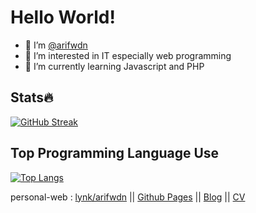 # Hello World!
- 👋 I’m [@arifwdn](https://instagram.com/arifwdn)
- 👀 I’m interested in IT especially web programming
- 🌱 I’m currently learning Javascript and PHP

## Stats🔥
[![GitHub Streak](https://github-readme-streak-stats.herokuapp.com?user=arifwdn&theme=nightowl)](https://git.io/streak-stats)

## Top Programming Language Use
[![Top Langs](https://github-readme-stats.vercel.app/api/top-langs/?username=arifwdn&layout=compact&theme=vision-friendly-dark)](https://github.com/anuraghazra/github-readme-stats)

personal-web : [lynk/arifwdn](https://lynk.id/arifwdn) || [Github Pages](https://arifwdn.github.io) || [Blog](https://arifwdn.dev) || [CV](https://arifwdn.github.io/cv)

<!---
arifwdn/arifwdn is a ✨ special ✨ repository because its `README.md` (this file) appears on your GitHub profile.
You can click the Preview link to take a look at your changes.
--->
